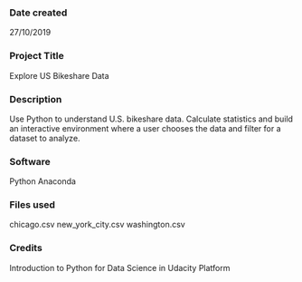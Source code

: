 ### Date created
27/10/2019

### Project Title
Explore US Bikeshare Data

### Description
Use Python to understand U.S. bikeshare data. Calculate statistics and build an interactive environment where a user chooses the data and filter for a dataset to analyze.

### Software
Python 
Anaconda

### Files used
chicago.csv
new_york_city.csv
washington.csv

### Credits
Introduction to Python for Data Science in Udacity Platform

